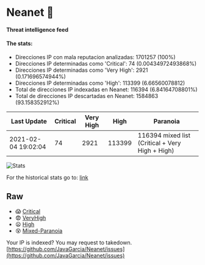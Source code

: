 # Neanet :hocho:
#### Threat intelligence feed
#### The stats:

- Direcciones IP con mala reputacion analizadas: 1701257 (100%)
- Direcciones IP determinadas como 'Critical':  74 (0.00434972493868%)
- Direcciones IP determinadas como 'Very High':  2921 (0.171696574944%)
- Direcciones IP determinadas como 'High':  113399 (6.66560078812)
- Total de direcciones IP indexadas en Neanet:  116394 (6.84164708801%)
- Total de direcciones IP descartadas en Neanet:  1584863 (93.158352912%)

| Last Update | Critical | Very High | High | Paranoia |
| --- | --- | --- | --- | --- |
| 2021-02-04 19:02:04 | 74 | 2921 | 113399 | 116394 mixed list (Critical + Very High + High)|

![Stats](https://docs.google.com/spreadsheets/d/e/2PACX-1vSnaNMIXVabIpDJjufMlzH7poXnshF3mgd8Is1g9ytUEzVsP5my4Trn8f-xkoLLQ38xpL3HtmUexLo6/pubchart?oid=501124687&format=image)

For the historical stats go to: [link](/stats.csv)
## Raw
- :scream: [Critical](https://raw.githubusercontent.com/JavaGarcia/Neanet/master/blacklists/neanet_critical.txt)
- :fearful: [VeryHigh](https://raw.githubusercontent.com/JavaGarcia/Neanet/master/blacklists/neanet_veryHigh.txtt)
- :frowning: [High](https://raw.githubusercontent.com/JavaGarcia/Neanet/master/blacklists/neanet_high.txt)
- :dizzy_face: [Mixed-Paranoia](https://raw.githubusercontent.com/JavaGarcia/Neanet/master/blacklists/neanet_all.txt)


Your IP is indexed? You may request to takedown. [https://github.com/JavaGarcia/Neanet/issues](https://github.com/JavaGarcia/Neanet/issues)

























































































































































































































































































































































































































































































































































































































































































































































































































































































































































































































































































































































































































































































































































































































































































































































































































































































































































































































































































































































































































































































































































































































































































































































































































































































































































































































































































































































































































































































































































































































































































































































































































































































































































































































































































































































































































































































































































































































































































































































































































































































































